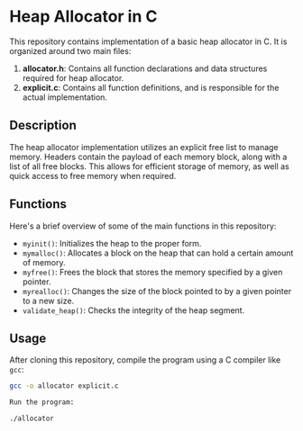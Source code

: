 # Heap Allocator in C

This repository contains implementation of a basic heap allocator in C. It is organized around two main files:

1. **allocator.h**: Contains all function declarations and data structures required for heap allocator.
2. **explicit.c**: Contains all function definitions, and is responsible for the actual implementation.

## Description

The heap allocator implementation utilizes an explicit free list to manage memory. Headers contain the payload of each memory block, along with a list of all free blocks. This allows for efficient storage of memory, as well as quick access to free memory when required.

## Functions

Here's a brief overview of some of the main functions in this repository:

- `myinit()`: Initializes the heap to the proper form.
- `mymalloc()`: Allocates a block on the heap that can hold a certain amount of memory.
- `myfree()`: Frees the block that stores the memory specified by a given pointer.
- `myrealloc()`: Changes the size of the block pointed to by a given pointer to a new size.
- `validate_heap()`: Checks the integrity of the heap segment.

## Usage

After cloning this repository, compile the program using a C compiler like `gcc`:

```bash
gcc -o allocator explicit.c

Run the program:

./allocator
